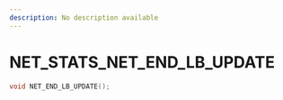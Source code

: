 ```yaml
---
description: No description available 
---
```


# NET_STATS\_NET_END_LB_UPDATE

```cpp
void NET_END_LB_UPDATE();
```